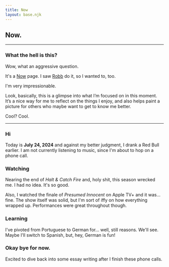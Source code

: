 ```yaml
---
title: Now
layout: base.njk
---
```


## Now.
---

### What the hell is this?
Wow, what an aggressive question.

It's a [Now](https://nownownow.com/about) page. I saw [Robb](https://rknight.me/now/) do it, so I wanted to, too.

I'm very impressionable.

Look, basically, this is a glimpse into what I’m focused on in this moment. It’s a nice way for me to reflect on the things I enjoy, and also helps paint a picture for others who maybe want to get to know me better.

Cool? Cool.

---


### Hi

Today is **July 24, 2024** and against my better judgment, I drank a Red Bull earlier. I am not currently listening to music, since I'm about to hop on a phone call.

### Watching

Nearing the end of *Halt & Catch Fire* and, holy shit, this season wrecked me. I had no idea. It's so good.

Also, I watched the finale of *Presumed Innocent* on Apple TV+ and it was... fine. The show itself was solid, but I'm sort of iffy on how everything wrapped up. Performances were great throughout though.

### Learning

I've pivoted from Portuguese to German for... well, still reasons. We'll see. Maybe I'll switch to Spanish, but, hey, German is fun!

### Okay bye for now.

Excited to dive back into some essay writing after I finish these phone calls.



